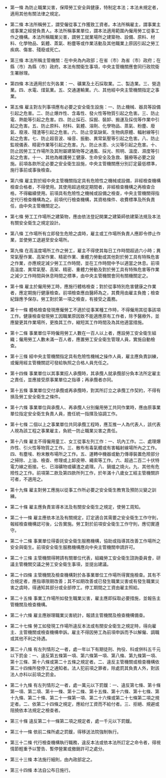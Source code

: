 * 第一條 為防止職業災害，保障勞工安全與健康，特制定本法；本法未規定者，適用其他有關法律之規定。

* 第二條 本法所稱勞工，謂受僱從事工作獲致工資者。本法所稱雇主，謂事業主或事業之經營負責人。本法所稱事業單位，謂本法適用範圍內僱用勞工從事工作之機構。本法所稱職業災害，謂勞工就業場所之建築物、設備、原料、材料、化學物品、氣體、蒸氣、粉塵等或作業活動及其他職業上原因引起之勞工疾病、傷害、殘廢或死亡。

* 第三條 本法所稱主管機關：在中央為內政部；在省（市）為省（市）政府；在縣（市）為縣（市）政府。本法有關衛生事項，中央主管機關應會同行政院衛生署辦理。

* 第四條 本法適用於左列各業：一、礦業及土石採取業。二、製造業。三、營造業。四、水電、煤氣業。五、交通運輸業。六、其他經中央主管機關指定之事業。

* 第五條 雇主對左列事項應有必要之安全衛生設施：一、防止機械、器具等設備引起之危害。二、防止爆炸性、含毒性、發火性等物質引起之危害。三、防止電、熱能等引起之危害。四、防止採石、採掘、裝卸、搬運及採伐等作業中引起之危害。五、防止原料、材料、氣體、溶劑、化學物品、蒸氣、粉塵、廢氣、廢液、殘渣等引起之危害。六、防止空氣缺氧、生物病原體、輻射線等引起之危害。七、防止超音波、噪音、振動、異常氣壓等引起之危害。八、防止監視儀表、精密作業等引起之危害。九、防止水患、火災等引起之危害。十、防止因勞工工作場所及其附屬建築物等之通風、採光、照明、溫度、濕度等引起之危害。十一、其他為維護勞工健康、生命安全及急救、醫療等必要之設施。前項各款所定必要之安全衛生設施，中央主管機關應分別訂定最低標準，施行事前或事後檢查。

* 第六條 雇主對於經中央主管機關指定具有危險性之機械或設備，非經檢查機構檢查合格者，不得使用。其使用超過規定期間者，非經檢查機構之再檢查合格，不得繼續使用。前項具有危險性之機械或設備之檢查，中央主管機關得指定代行檢查機構為之。前項代行檢查機構，其資格條件、收費標準及所負責任，由中央主管機關定之。

* 第七條 勞工工作場所之建築物，應由依法登記開業之建築師依建築法規及本法有關安全衛生之規定設計。

* 第八條 工作場所有立即發生危險之虞時，雇主或工作場所負責人應即令停止作業，並使勞工退避至安全場所。

* 第九條 在高溫度場所工作之勞工，雇主不得使其每日工作時間超過六小時；異常氣壓作業、高架作業、精密作業、重體力勞動或其他對於勞工具有特殊危害之作業，亦應規定減少勞工工作時間，並在工作時間中予以適當之休息。前項高溫度、異常氣壓、高架、精密、重體力勞動及對於勞工具有特殊危害等作業之減少工作時間與休息時間之標準，由中央主管機關會同有關機關定之。

* 第十條 雇主於僱用勞工時，應施行體格檢查；對於從事特別危害健康之作業者，應定期施行健康檢查。前項檢查應由醫師為之，其費用由雇主負擔；檢查紀錄應予保存。勞工對於第一項之檢查，有接受之義務。

* 第十一條 體格檢查發現應僱勞工不適於從事某種工作時，不得僱用其從事該項工作。健康檢查發現勞工因職業原因致不能適應原有工作者，除予醫療外，並應變更其作業場所，更換其工作，縮短其工作時間及為其他適當措施。

* 第十二條 事業單位平時僱用勞工人數在一百人以上者，應設勞工安全衛生組織；僱用勞工人數未滿一百人者，應置勞工安全衛生管理人員，實施自動檢查。

* 第十三條 經中央主管機關指定具有危險性機械之操作人員，雇主應負責訓練，或僱用經主管機關認可發給執照之合格人員充任之。

* 第十四條 事業單位以其事業招人承攬時，其承攬人就承攬部分負本法所定雇主之責任，並應接受原事業單位之指導；再承攬者亦同。

* 第十五條 事業單位交付承攬或再承攬時，對其所訂立之承攬工作契約，不得有損及勞工安全衛生之條件。

* 第十六條 事業單位與承攬人、再承攬人分別僱用勞工共同作業時，應由原事業單位指定安全衛生負責人員，擔任統一指揮及協調工作。

* 第十七條 二個以上之事業單位共同承攬工程時，應互推一人為代表人，該代表人視為該工程之事業雇主，負統一防止職業災害之責任。

* 第十八條 雇主不得僱用童工、女工從事左列工作：一、坑內工作。二、處理爆炸性、引火性等物質之工作。三、散布有毒氣體或有害輻射線場所內之工作。四、有塵埃、粉末散布場所之工作。五、運轉中機器或動力傳導裝置危險部分之掃除、上油、檢查、修理或上卸皮帶、繩索等工作。六、超過二百二十伏特電力線之銜接。七、已溶礦物或礦渣之處理。八、鍋爐之燒火。九、其他有危險性之工作。前項第二款及第四款所列工作，於年滿十八歲女工經主管機關許可者，不適用之。

* 第十九條 雇主對勞工應施以從事工作所必要之安全衛生教育及預防災變之訓練。

* 第二十條 雇主應負責宣導本法及有關安全衛生之規定，使勞工周知。

* 第二十一條 雇主應依本法及有關規定，訂定適合其需要之安全衛生工作守則，報經檢查機構認可後，公告實施。勞工對於前項安全衛生工作守則，應切實遵守。

* 第二十二條 事業單位得委託安全衛生服務機構，協助或指導其改善工作場所之安全與衛生。前項安全衛生服務機構應向中央主管機關申請許可。

* 第二十三條 主管機關得聘請有關單位代表，組織勞工安全衛生諮詢委員會，研議主管機關交議之勞工安全衛生事項，並提出建議。

* 第二十四條 主管機關及檢查機構對於各事業單位工作場所得實施檢查。其有不合規定者，應指導限期改善；其不如期改善或已發生職業災害或有發生職業災害之虞時，得通知其部分或全部停工。停工期間之工資由雇主照給。

* 第二十五條 事業工作場所如發生職業災害，雇主應即採取必要措施，並報告主管機關及檢查機構。

* 第二十六條 雇主應辦理職業災害統計，報請主管機關及檢查機構備查。

* 第二十七條 勞工如發現工作場所違反本法或有關安全衛生之規定時，得向雇主、主管機關或檢查機構申訴。雇主不得因勞工為前項申訴而予以解僱、調職或其他不利之待遇。

* 第二十八條 有左列情形之一者，處一年以下有期徒刑、拘役、科或併科五千元以下罰金：一、違反第五條第一項、第六條第一項、第八條、第九條第一項、第十三條、第十八條或第二十五條之規定者。二、違反主管機關或檢查機構依第二十四條所發停工之通知者。法人犯前項之罪者，除處罰其負責人外，對該法人亦科以前項之罰金。

* 第二十九條 有左列情形之一者，處一萬元以下罰鍰：一、違反第七條、第十條第一項、第二項、第十一條、第十二條、第十五條、第十六條、第十七條、第十九條、第二十條、第二十一條第一項、第二十六條或第二十七條第二項之規定者。二、依第二十四條之規定，應給付工資而不給付者。三、拒絕、規避或阻撓依本法規定之檢查者。

* 第三十條 違反第二十一條第二項之規定者，處一千元以下罰鍰。

* 第三十一條 依前二條所處之罰鍰，得移送法院強制執行。

* 第三十二條 代行檢查機構執行職務，違反本法或依本法所訂定之命令者，得視情節輕重予以警告、暫停營業或撤銷許可之處分。

* 第三十三條 本法施行細則，由內政部定之。

* 第三十四條 本法自公布日施行。

